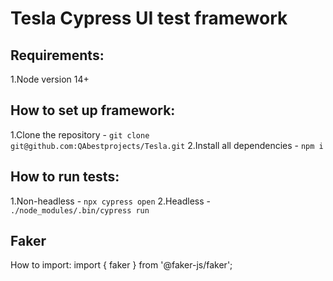 # Tesla Cypress UI test framework

## Requirements:
1.Node version 14+

## How to set up framework:
1.Clone the repository - ```git clone git@github.com:QAbestprojects/Tesla.git```
2.Install all dependencies - ```npm i```

## How to run tests:
1.Non-headless - ```npx cypress open```
2.Headless - ```./node_modules/.bin/cypress run```

## Faker
How to import:
import { faker } from '@faker-js/faker';

